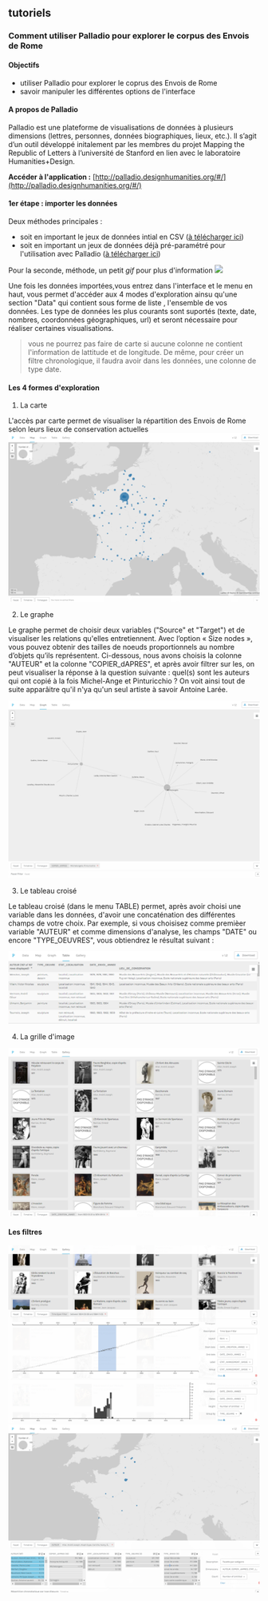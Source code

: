 ## tutoriels
### Comment utiliser Palladio pour explorer le corpus des Envois de Rome

#### Objectifs

* utiliser Palladio pour explorer le coprus des Envois de Rome
* savoir manipuler les différentes options de l'interface

#### A propos de Palladio

Palladio est	une	plateforme de	visualisations	de	données	à	plusieurs	dimensions	(lettres,	personnes,	données	
biographiques,	lieux,	etc.).	Il	s’agit	d’un		outil	développé	initalement par	les	membres	du	projet	Mapping	the	
Republic	of	Letters à	l’université	de	Stanford	en lien avec le laboratoire Humanities+Design.

**Accéder à l'application :** [http://palladio.designhumanities.org/#/](http://palladio.designhumanities.org/#/)


#### 1er étape : importer les données

Deux méthodes principales :
* soit en important le jeux de données intial en CSV ([à télécharger ici](../datasets/Export_EnvoisdeRome_oeuvres_20190325.csv))
* soit en important un jeux de données déjà pré-paramétré pour l'utilisation avec Palladio ([à télécharger ici](../datasets/Export_EnvoisdeRome_oeuvres_forPalladio_20190325.json)) 

Pour la seconde, méthode, un petit *gif* pour plus d'information
![](../images/palladio_etape1.gif)

Une fois les données importées,vous entrez dans l'interface et le menu en haut, vous permet d'accéder aux 4 modes d'exploration ainsu qu'une section "Data" qui contient sous forme de liste , l'ensemble de vos données.  Les type de données les plus courants sont suportés (texte, date, nombres, coordonnées géographiques, url) et seront nécessaire pour réaliser certaines visualisations. 

> vous ne pourrez pas faire de carte si aucune colonne ne contient l'information de lattitude et de longitude. De même, pour créer un filtre chronologique, il faudra avoir dans les données, une colonne de type date.

#### Les 4 formes d'exploration

1. La carte

L'accès par carte  permet de visualiser la répartition des Envois de Rome selon leurs lieux de conservation actuelles
![img_1](../images/Palladio_05.png)

2. Le graphe

Le graphe permet de choisir deux variables ("Source" et  "Target") et de visualiser les relations qu'elles entretiennent. Avec l’option « Size nodes », vous pouvez obtenir des tailles de noeuds proportionnels au nombre d’objets qu’ils représentent.
Ci-dessous, nous avons choisis la colonne "AUTEUR" et la colonne "COPIER_dAPRES", et après avoir filtrer sur les, on peut visualiser la réponse à la question suivante : quel(s) sont les auteurs qui ont copié à la fois Michel-Ange et Pinturicchio ? On voit ainsi tout de suite apparâitre qu'il n'ya qu'un seul artiste à savoir Antoine Larée.

![img_1](../images/Palladio_02.png)

3. Le tableau croisé

Le tableau croisé (dans le menu TABLE) permet, après avoir choisi une variable dans les données, d'avoir une concaténation des différentes champs de votre choix.
Par exemple, si vous choisisez comme premièer variable "AUTEUR" et comme dimensions d'analyse, les champs "DATE" ou encore "TYPE_OEUVRES", vous obtiendrez le résultat suivant : 

![img_1](../images/Palladio_08.png)

4. La grille d'image

![img_1](../images/Palladio_04.png)

#### Les filtres


![img_1](../images/Palladio_06.png)
![img_1](../images/Palladio_07.png)
